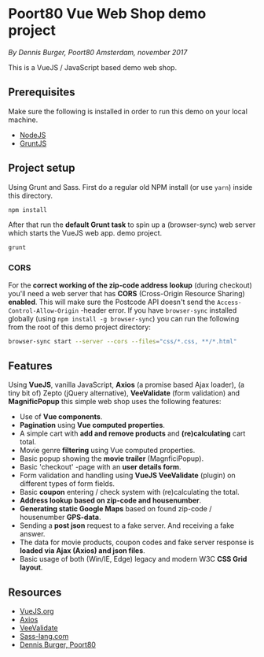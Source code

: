 # Poort80 Vue Web Shop demo project

*By Dennis Burger, Poort80 Amsterdam, november 2017*

This is a VueJS / JavaScript based demo web shop.

## Prerequisites

Make sure the following is installed in order to run this demo on your local machine.

* [NodeJS](https://nodejs.org/)
* [GruntJS](https://gruntjs.com/)

## Project setup

Using Grunt and Sass. First do a regular old NPM install (or use `yarn`) inside this directory.

```bash
npm install
```
    
After that run the **default Grunt task** to spin up a (browser-sync) web server which starts the VueJS web app. demo project.

```bash
grunt
```

### CORS

For the **correct working of the zip-code address lookup** (during checkout) you'll need a web server that has **CORS** (Cross-Origin Resource Sharing) **enabled**. This will make sure the Postcode API doesn't send the `Access-Control-Allow-Origin` -header error. If you have `browser-sync` installed globally (using `npm install -g browser-sync`) you can run the following from the root of this demo project directory:

```bash
browser-sync start --server --cors --files="css/*.css, **/*.html"
```

## Features

Using **VueJS**, vanilla JavaScript, **Axios** (a promise based Ajax loader), (a tiny bit of) Zepto (jQuery alternative), **VeeValidate** (form validation) and **MagnificPopup** this simple web shop uses the following features:


* Use of **Vue components**.
* **Pagination** using **Vue computed properties**.
* A simple cart with **add and remove products** and **(re)calculating** cart total.
* Movie genre **filtering** using Vue computed properties.
* Basic popup showing the **movie trailer** (MagnficiPopup).
* Basic 'checkout' -page with an **user details form**.
* Form validation and handling using **VueJS VeeValidate** (plugin) on different types of form fields.
* Basic **coupon** entering / check system with (re)calculating the total.
* **Address lookup based on zip-code and housenumber**.
* **Generating static Google Maps** based on found zip-code / housenumber **GPS-data**.
* Sending a **post json** request to a fake server. And receiving a fake answer.
* The data for movie products, coupon codes and fake server response is **loaded via Ajax (Axios) and json files**.
* Basic usage of both (Win/IE, Edge) legacy and modern W3C **CSS Grid layout**.

## Resources

* [VueJS.org](https://vuejs.org)
* [Axios](https://github.com/axios/axios)
* [VeeValidate](http://vee-validate.logaretm.com/)
* [Sass-lang.com](http://sass-lang.com)
* [Dennis Burger, Poort80](mailto:dennis.burger@poort80.nl)